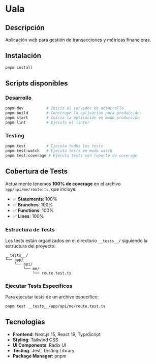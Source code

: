 # Uala

## Descripción

Aplicación web para gestión de transacciones y métricas financieras.

## Instalación

```bash
pnpm install
```

## Scripts disponibles

### Desarrollo

```bash
pnpm dev          # Inicia el servidor de desarrollo
pnpm build        # Construye la aplicación para producción
pnpm start        # Inicia la aplicación en modo producción
pnpm lint         # Ejecuta el linter
```

### Testing

```bash
pnpm test         # Ejecuta todos los tests
pnpm test:watch   # Ejecuta tests en modo watch
pnpm test:coverage # Ejecuta tests con reporte de coverage
```

## Cobertura de Tests

Actualmente tenemos **100% de coverage** en el archivo `app/api/me/route.ts`, que incluye:

- ✅ **Statements**: 100%
- ✅ **Branches**: 100%
- ✅ **Functions**: 100%
- ✅ **Lines**: 100%

### Estructura de Tests

Los tests están organizados en el directorio `__tests__/` siguiendo la estructura del proyecto:

```
__tests__/
└── app/
    └── api/
        └── me/
            └── route.test.ts
```

### Ejecutar Tests Específicos

Para ejecutar tests de un archivo específico:

```bash
pnpm test __tests__/app/api/me/route.test.ts
```

## Tecnologías

- **Frontend**: Next.js 15, React 19, TypeScript
- **Styling**: Tailwind CSS
- **UI Components**: Radix UI
- **Testing**: Jest, Testing Library
- **Package Manager**: pnpm
